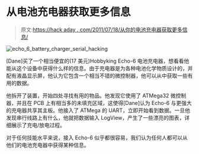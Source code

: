 # 从电池充电器获取更多信息

> 原文:[https://hack aday . com/2011/07/18/从你的电池充电器获取更多信息/](https://hackaday.com/2011/07/18/getting-more-information-from-your-battery-charger/)

![echo_6_battery_charger_serial_hacking](../Images/ea2ebe660c5c0cb081ec320c56e79bca.png "echo_6_battery_charger_serial_hacking")

[Dane]买了一个相当便宜的(17 美元)Hobbyking Echo-6 电池充电器，想看看他能从这个设备中获得什么样的信息。由于充电器是为各种电池化学物质设计的，并配有液晶显示屏，他认为它包含一个相当不错的微控制器，他可以从中获取一些有用的数据。

他拆开了装置，开始四处寻找有用的物品。他发现它使用了 ATMega32 微控制器，并且在 PCB 上有相当多的未填充区域，这使得[Dane]认为 Echo-6 与更强大的充电器共享其主板。他接入了 ATMega 的 UART，立即开始看到数据。一旦他发现串行线路上有什么，他就把数据输入 LogView，产生了一些漂亮的图表，详细展示了充电/放电过程。

对于任何技能水平来说，接入 Echo-6 似乎都很容易，我们认为任何人都可以从他们的电池充电器中获得某种信息。